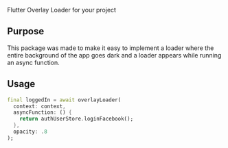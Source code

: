 Flutter Overlay Loader for your project

## Purpose
This package was made to make it easy to implement a loader where the entire background of the app goes dark and a loader appears while running an async function.

## Usage
```dart
final loggedIn = await overlayLoader(
  context: context,
  asyncFunction: () {
    return authUserStore.loginFacebook();
  },
  opacity: .8
);
```
